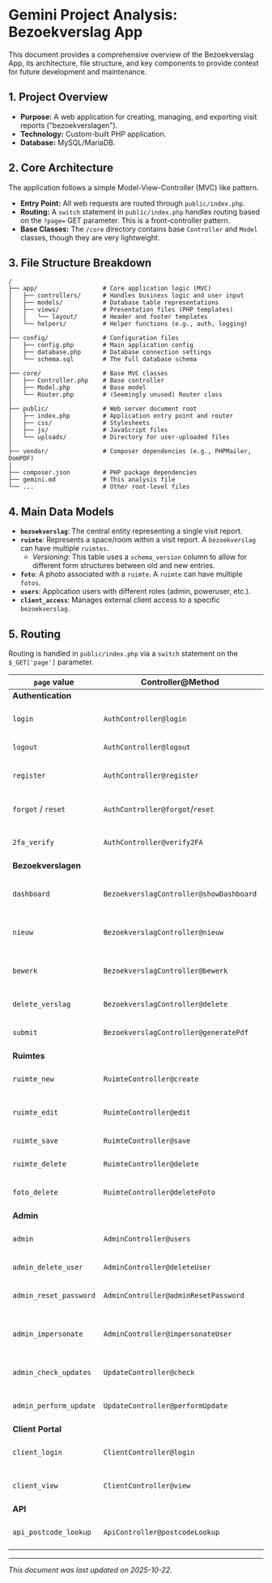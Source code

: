# Gemini Project Analysis: Bezoekverslag App

This document provides a comprehensive overview of the Bezoekverslag App, its architecture, file structure, and key components to provide context for future development and maintenance.

## 1. Project Overview

- **Purpose:** A web application for creating, managing, and exporting visit reports ("bezoekverslagen").
- **Technology:** Custom-built PHP application.
- **Database:** MySQL/MariaDB.

## 2. Core Architecture

The application follows a simple Model-View-Controller (MVC) like pattern.

- **Entry Point:** All web requests are routed through `public/index.php`.
- **Routing:** A `switch` statement in `public/index.php` handles routing based on the `?page=` GET parameter. This is a front-controller pattern.
- **Base Classes:** The `/core` directory contains base `Controller` and `Model` classes, though they are very lightweight.

## 3. File Structure Breakdown

```
/
├── app/                  # Core application logic (MVC)
│   ├── controllers/      # Handles business logic and user input
│   ├── models/           # Database table representations
│   ├── views/            # Presentation files (PHP templates)
│   │   └── layout/       # Header and footer templates
│   └── helpers/          # Helper functions (e.g., auth, logging)
│
├── config/               # Configuration files
│   ├── config.php        # Main application config
│   ├── database.php      # Database connection settings
│   └── schema.sql        # The full database schema
│
├── core/                 # Base MVC classes
│   ├── Controller.php    # Base controller
│   ├── Model.php         # Base model
│   └── Router.php        # (Seemingly unused) Router class
│
├── public/               # Web server document root
│   ├── index.php         # Application entry point and router
│   ├── css/              # Stylesheets
│   ├── js/               # JavaScript files
│   └── uploads/          # Directory for user-uploaded files
│
├── vendor/               # Composer dependencies (e.g., PHPMailer, DomPDF)
│
├── composer.json         # PHP package dependencies
├── gemini.md             # This analysis file
└── ...                   # Other root-level files
```

## 4. Main Data Models

- **`bezoekverslag`**: The central entity representing a single visit report.
- **`ruimte`**: Represents a space/room within a visit report. A `bezoekverslag` can have multiple `ruimtes`.
    - *Versioning*: This table uses a `schema_version` column to allow for different form structures between old and new entries.
- **`foto`**: A photo associated with a `ruimte`. A `ruimte` can have multiple `fotos`.
- **`users`**: Application users with different roles (admin, poweruser, etc.).
- **`client_access`**: Manages external client access to a specific `bezoekverslag`.

## 5. Routing

Routing is handled in `public/index.php` via a `switch` statement on the `$_GET['page']` parameter.

| `page` value                      | Controller@Method                          | Description                               |
| --------------------------------- | ------------------------------------------ | ----------------------------------------- |
| **Authentication**                |                                            |                                           |
| `login`                           | `AuthController@login`                     | Displays and handles user login.          |
| `logout`                          | `AuthController@logout`                    | Logs the user out.                        |
| `register`                        | `AuthController@register`                  | Displays and handles user registration.   |
| `forgot` / `reset`                | `AuthController@forgot`/`reset`            | Handles the password reset flow.          |
| `2fa_verify`                      | `AuthController@verify2FA`                 | Handles two-factor authentication.        |
| **Bezoekverslagen**               |                                            |                                           |
| `dashboard`                       | `BezoekverslagController@showDashboard`    | Main dashboard view, lists all reports.   |
| `nieuw`                           | `BezoekverslagController@nieuw`            | Displays the form to create a new report. |
| `bewerk`                          | `BezoekverslagController@bewerk`           | Displays the form to edit an existing report. |
| `delete_verslag`                  | `BezoekverslagController@delete`           | Deletes a report.                         |
| `submit`                          | `BezoekverslagController@generatePdf`      | Generates a PDF of the report.            |
| **Ruimtes**                       |                                            |                                           |
| `ruimte_new`                      | `RuimteController@create`                  | Displays the form for a new space.        |
| `ruimte_edit`                     | `RuimteController@edit`                    | Displays the form to edit a space.        |
| `ruimte_save`                     | `RuimteController@save`                    | Saves a new space.                        |
| `ruimte_delete`                   | `RuimteController@delete`                  | Deletes a space.                          |
| `foto_delete`                     | `RuimteController@deleteFoto`              | Deletes a photo from a space.             |
| **Admin**                         |                                            |                                           |
| `admin`                           | `AdminController@users`                    | User management view.                     |
| `admin_delete_user`               | `AdminController@deleteUser`               | Deletes a user.                           |
| `admin_reset_password`            | `AdminController@adminResetPassword`       | Resets a user's password.                 |
| `admin_impersonate`               | `AdminController@impersonateUser`          | Allows an admin to log in as another user.|
| `admin_check_updates`             | `UpdateController@check`                   | Checks for application updates.           |
| `admin_perform_update`            | `UpdateController@performUpdate`           | Performs an application update.           |
| **Client Portal**                 |                                            |                                           |
| `client_login`                    | `ClientController@login`                   | Login page for external clients.          |
| `client_view`                     | `ClientController@view`                    | View a report as an external client.      |
| **API**                           |                                            |                                           |
| `api_postcode_lookup`             | `ApiController@postcodeLookup`             | Internal API for postcode lookups.        |

---
*This document was last updated on 2025-10-22.*